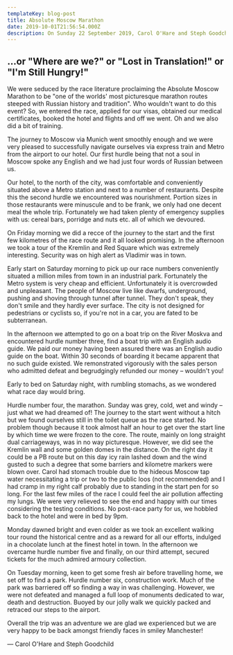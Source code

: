 ```yaml
---
templateKey: blog-post
title: Absolute Moscow Marathon
date: 2019-10-01T21:56:54.000Z
description: On Sunday 22 September 2019, Carol O'Hare and Steph Goodchild's did the Absolute Moscow Marathon. Read all about their (mis-)adventures...!
---
```

## ...or "Where are we?" or "Lost in Translation!" or "I'm Still Hungry!"

We were seduced by the race literature proclaiming the Absolute Moscow Marathon to be "one of the worlds' most picturesque marathon routes steeped with Russian history and tradition". Who wouldn't want to do this event? So, we entered the race, applied for our visas, obtained our medical certificates, booked the hotel and flights and off we went. Oh and we also did a bit of training.

The journey to Moscow via Munich went smoothly enough and we were very pleased to successfully navigate ourselves via express train and Metro from the airport to our hotel. Our first hurdle being that not a soul in Moscow spoke any English and we had just four words of Russian between us.

Our hotel, to the north of the city, was comfortable and conveniently situated above a Metro station and next to a number of restaurants. Despite this the second hurdle we encountered was nourishment.  Portion sizes in those restaurants were minuscule and to be frank, we only had one decent meal the whole trip. Fortunately we had taken plenty of emergency supplies with us: cereal bars, porridge and nuts etc. all of which we devoured.

On Friday morning we did a recce of the journey to the start and the first few kilometres of the race route and it all looked promising. In the afternoon we took a tour of the Kremlin and Red Square which was extremely interesting. Security was on high alert as Vladimir was in town.

Early start on Saturday morning to pick up our race numbers conveniently situated a million miles from town in an industrial park. Fortunately the Metro system is very cheap and efficient. Unfortunately it is overcrowded and unpleasant. The people of Moscow live like dwarfs, underground, pushing and shoving through tunnel after tunnel. They don't speak, they don't smile and they hardly ever surface. The city is not designed for pedestrians or cyclists so, if you're not in a car, you are fated to be subterranean. 

In the afternoon we attempted to go on a boat trip on the River Moskva and encountered hurdle number three, find a boat trip with an English audio guide. We paid our money having been assured there was an English audio guide on the boat. Within 30 seconds of boarding it became apparent that no such guide existed. We remonstrated vigorously with the sales person who admitted defeat and begrudgingly refunded our money – wouldn't you! 

Early to bed on Saturday night, with rumbling stomachs, as we wondered what race day would bring.

Hurdle number four, the marathon. Sunday was grey, cold, wet and windy – just what we had dreamed of! The journey to the start went without a hitch but we found ourselves still in the toilet queue as the race started. No problem though because it took almost half an hour to get over the start line by which time we were frozen to the core. The route, mainly on long straight dual carriageways, was in no way picturesque. However, we did see the Kremlin wall and some golden domes in the distance.  On the right day it could be a PB route but on this day icy rain lashed down and the wind gusted to such a degree that some barriers and kilometre markers were blown over. Carol had stomach trouble due to the hideous Moscow tap water necessitating a trip or two to the public loos (not recommended) and I had cramp in my right calf probably due to standing in the start pen for so long. For the last few miles of the race I could feel the air pollution affecting my lungs.  We were very relieved to see the end and happy with our times considering the testing conditions. No post-race party for us, we hobbled back to the hotel and were in bed by 9pm.

Monday dawned bright and even colder as we took an excellent walking tour round the historical centre and as a reward for all our efforts, indulged in a chocolate lunch at the finest hotel in town. In the afternoon we overcame hurdle number five and finally, on our third attempt, secured tickets for the much admired armoury collection.

On Tuesday morning, keen to get some fresh air before travelling home, we set off to find a park. Hurdle number six, construction work. Much of the park was barriered off so finding a way in was challenging. However, we were not defeated and managed a full loop of monuments dedicated to war, death and destruction. Buoyed by our jolly walk we quickly packed and retraced our steps to the airport.

Overall the trip was an adventure we are glad we experienced but we are very happy to be back amongst friendly faces in smiley Manchester!
  
&mdash; Carol O'Hare and Steph Goodchild
